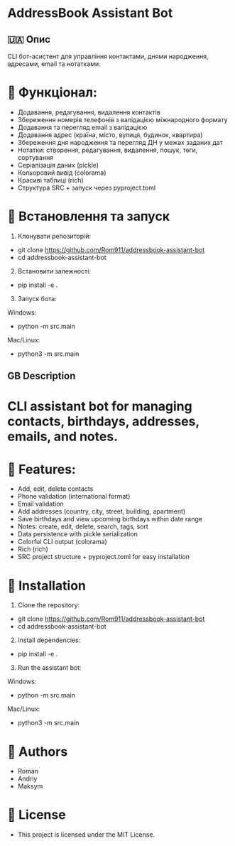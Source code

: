# AddressBook Assistant Bot

## 🇺🇦 Опис

CLI бот-асистент для управління контактами, днями народження, адресами, email та нотатками.

# 🔧 Функціонал:

- Додавання, редагування, видалення контактів
- Збереження номерів телефонів з валідацією міжнародного формату
- Додавання та перегляд email з валідацією
- Додавання адрес (країна, місто, вулиця, будинок, квартира)
- Збереження дня народження та перегляд ДН у межах заданих дат
- Нотатки: створення, редагування, видалення, пошук, теги, сортування
- Серіалізація даних (pickle)
- Кольоровий вивід (colorama)
- Красиві таблиці (rich)
- Структура SRC + запуск через pyproject.toml

# 🚀 **Встановлення та запуск**

1. Клонувати репозиторій:

- git clone https://github.com/Rom911/addressbook-assistant-bot
- cd addressbook-assistant-bot

2. Встановити залежності:

- pip install -e .

3. Запуск бота:

Windows:

- python -m src.main

Mac/Linux:

- python3 -m src.main

## GB Description

# CLI assistant bot for managing contacts, birthdays, addresses, emails, and notes.

# 🔧 Features:
- Add, edit, delete contacts
- Phone validation (international format)
- Email validation
- Add addresses (country, city, street, building, apartment)
- Save birthdays and view upcoming birthdays within date range
- Notes: create, edit, delete, search, tags, sort
- Data persistence with pickle serialization
- Colorful CLI output (colorama)
- Rich (rich)
- SRC project structure + pyproject.toml for easy installation

# 🚀 Installation

1. Clone the repository:

- git clone https://github.com/Rom911/addressbook-assistant-bot
- cd addressbook-assistant-bot

2. Install dependencies:

- pip install -e .

3. Run the assistant bot:

Windows:

- python -m src.main

Mac/Linux:

- python3 -m src.main

# 👥 Authors

- Roman
- Andriy
- Maksym

# 📄 License

- This project is licensed under the MIT License.

